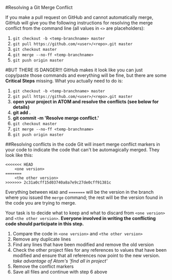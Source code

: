 #Resolving a Git Merge Conflict

If you make a pull request on GitHub and cannot automatically merge, GitHub will give you the following instructions for resolving the merge conflict from the command line (all values in `<>` are placeholders):

1. `git checkout -b <temp-branchname> master`
2. `git pull https://github.com/<user>/<repo>.git master`
3. `git checkout master`
4. `git merge --no-ff <temp-branchname>`
5. `git push origin master`

#BUT THERE IS DANGER!!!
GitHub makes it look like you can just copy/paste those commands and everything will be fine, but there are some **Critical Steps** missing. What you actually need to do is:

1. `git checkout -b <temp-branchname> master`
2. `git pull https://github.com/<user>/<repo>.git master`
3. **open your project in ATOM and resolve the conflicts (see below for details)**
4. **git add .**
5. **git commit -m 'Resolve merge conflict.'**
6. `git checkout master`
7. `git merge --no-ff <temp-branchname>`
8. `git push origin master`

##Resolving conflicts in the code
Git will insert merge conflict markers in your code to indicate the code that can't be automagically merged. They look like this:

```
<<<<<<< HEAD
	<one version>
=======
	<the other version>
>>>>>>> 2c31a0cff15d03740a8a7e9c27de0cff91381c
```
Everything between `HEAD` and `=======` will be the version in the branch where you issued the `merge` command; the rest will be the version found in the code you are trying to merge.

Your task is to decide what to keep and what to discard from `<one version>` and `<the other version>`. **Everyone involved in writing the conflicting code should participate in this step.**
1. Compare the code in `<one version>` and `<the other version>`
2. Remove any duplicate lines
3. Find any lines that have been modified and remove the old version
4. Check the other project files for any references to values that have been modified and ensure that all references now point to the new version. *take advantage of Atom's 'find all in project'*
5. Remove the conflict markers
6. Save all files and continue with step 6 above
